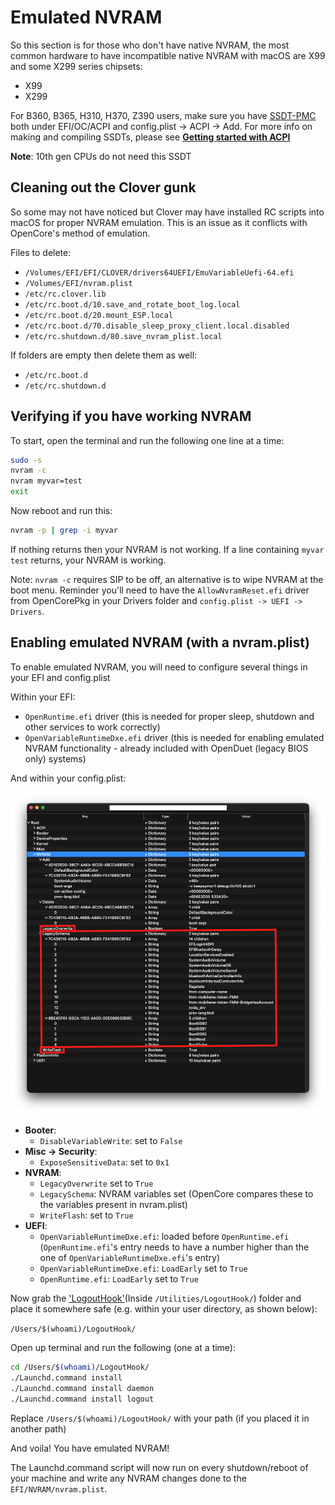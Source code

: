 # Emulated NVRAM

So this section is for those who don't have native NVRAM, the most common hardware to have incompatible native NVRAM with macOS are X99 and some X299 series chipsets:

* X99
* X299

For B360, B365, H310, H370, Z390 users, make sure you have [SSDT-PMC](https://dortania.github.io/Getting-Started-With-ACPI/) both under EFI/OC/ACPI and config.plist -> ACPI -> Add. For more info on making and compiling SSDTs, please see [**Getting started with ACPI**](https://dortania.github.io/Getting-Started-With-ACPI/)

**Note**: 10th gen CPUs do not need this SSDT

## Cleaning out the Clover gunk

So some may not have noticed but Clover may have installed RC scripts into macOS for proper NVRAM emulation. This is an issue as it conflicts with OpenCore's method of emulation.

Files to delete:

* `/Volumes/EFI/EFI/CLOVER/drivers64UEFI/EmuVariableUefi-64.efi`
* `/Volumes/EFI/nvram.plist`
* `/etc/rc.clover.lib`
* `/etc/rc.boot.d/10.save_and_rotate_boot_log.local`
* `/etc/rc.boot.d/20.mount_ESP.local`
* `/etc/rc.boot.d/70.disable_sleep_proxy_client.local.disabled`
* `/etc/rc.shutdown.d/80.save_nvram_plist.local​`

If folders are empty then delete them as well:

* `/etc/rc.boot.d`
* `/etc/rc.shutdown.d​`

## Verifying if you have working NVRAM

To start, open the terminal and run the following one line at a time:

```sh
sudo -s
nvram -c
nvram myvar=test
exit
```

Now reboot and run this:

```sh
nvram -p | grep -i myvar
```

If nothing returns then your NVRAM is not working. If a line containing `myvar test` returns, your NVRAM is working.

Note: `nvram -c` requires SIP to be off, an alternative is to wipe NVRAM at the boot menu. Reminder you'll need to have the `AllowNvramReset.efi` driver from OpenCorePkg in your Drivers folder and `config.plist -> UEFI -> Drivers`.

## Enabling emulated NVRAM (with a nvram.plist)

To enable emulated NVRAM, you will need to configure several things in your EFI and config.plist

Within your EFI:

* `OpenRuntime.efi` driver (this is needed for proper sleep, shutdown and other services to work correctly)
* `OpenVariableRuntimeDxe.efi` driver (this is needed for enabling emulated NVRAM functionality - already included with OpenDuet (legacy BIOS only) systems)

And within your config.plist:

![](../images/post-install/nvram-md/nvram.png)

* **Booter**:
  * `DisableVariableWrite`: set to `False`
* **Misc -> Security**:
  * `ExposeSensitiveData`: set to `0x1`
* **NVRAM**:
  * `LegacyOverwrite` set to `True`
  * `LegacySchema`: NVRAM variables set (OpenCore compares these to the variables present in nvram.plist)
  * `WriteFlash`: set to `True`
* **UEFI**:
  * `OpenVariableRuntimeDxe.efi`: loaded before `OpenRuntime.efi` (`OpenRuntime.efi`'s entry needs to have a number higher than the one of `OpenVariableRuntimeDxe.efi`'s entry)
  * `OpenVariableRuntimeDxe.efi`: `LoadEarly` set to `True`
  * `OpenRuntime.efi`: `LoadEarly` set to `True`

Now grab the ['LogoutHook'](https://github.com/acidanthera/OpenCorePkg/releases)(Inside `/Utilities/LogoutHook/`) folder and place it somewhere safe (e.g. within your user directory, as shown below):

`/Users/$(whoami)/LogoutHook/`

Open up terminal and run the following (one at a time):

```sh
cd /Users/$(whoami)/LogoutHook/
./Launchd.command install
./Launchd.command install daemon
./Launchd.command install logout
```

Replace `/Users/$(whoami)/LogoutHook/` with your path (if you placed it in another path)

And voila! You have emulated NVRAM!

The Launchd.command script will now run on every shutdown/reboot of your machine and write any NVRAM changes done to the `EFI/NVRAM/nvram.plist`.
